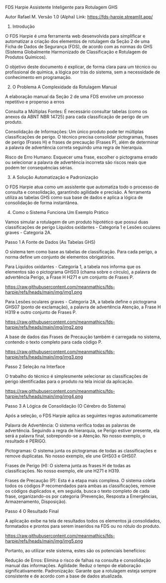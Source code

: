 FDS Harpie Assistente Inteligente para Rotulagem GHS

Autor Rafael M.
Versão 1.0 (Alpha)
Link: https://fds-harpie.streamlit.app/

1. Introdução

O FDS Harpie é uma ferramenta web desenvolvida para simplificar e automatizar a criação dos elementos de rotulagem da Seção 2 de uma Ficha de Dados de Segurança (FDS), de acordo com as normas do GHS (Sistema Globalmente Harmonizado de Classificação e Rotulagem de Produtos Químicos).

O objetivo deste documento é explicar, de forma clara para um técnico ou profissional de química, a lógica por trás do sistema, sem a necessidade de conhecimento em programação.

2. O Problema A Complexidade da Rotulagem Manual

A elaboração manual da Seção 2 de uma FDS envolve um processo repetitivo e propenso a erros

Consulta a Múltiplas Fontes: É necessário consultar tabelas (como os anexos da ABNT NBR 14725) para cada classificação de perigo de um produto.

Consolidação de Informações: Um único produto pode ter múltiplas classificações de perigo. O técnico precisa consolidar pictogramas, frases de perigo (Frases H) e frases de precaução (Frases P), além de determinar a palavra de advertência correta seguindo uma regra de hierarquia.

Risco de Erro Humano: Esquecer uma frase, escolher o pictograma errado ou selecionar a palavra de advertência incorreta são riscos reais que podem ter consequências sérias.

3. A Solução Automatização e Padronização

O FDS Harpie atua como um assistente que automatiza todo o processo de consulta e consolidação, garantindo agilidade e precisão. A ferramenta utiliza as tabelas GHS como sua base de dados e aplica a lógica de consolidação de forma instantânea.

4. Como o Sistema Funciona Um Exemplo Prático

Vamos simular a rotulagem de um produto hipotético que possui duas classificações de perigo Líquidos oxidantes - Categoria 1 e Lesões oculares graves - Categoria 2A.

Passo 1 A Fonte de Dados (As Tabelas GHS)

O sistema tem como base as tabelas de classificação. Para cada perigo, a norma define um conjunto de elementos obrigatórios.

Para Líquidos oxidantes - Categoria 1, a tabela nos informa que os elementos são o pictograma GHS03 (chama sobre o círculo), a palavra de advertência Perigo, a Frase H H271 e um conjunto de Frases P.

https://raw.githubusercontent.com/meanmathics/fds-harpie/refs/heads/main/img/img1.png

Para Lesões oculares graves - Categoria 2A, a tabela define o pictograma GHS07 (ponto de exclamação), a palavra de advertência Atenção, a Frase H H319 e outro conjunto de Frases P.

https://raw.githubusercontent.com/meanmathics/fds-harpie/refs/heads/main/img/img2.png

A base de dados das Frases de Precaução também é carregada no sistema, contendo o texto completo para cada código P.

https://raw.githubusercontent.com/meanmathics/fds-harpie/refs/heads/main/img/img3.png

Passo 2 Seleção na Interface

O trabalho do técnico é simplesmente selecionar as classificações de perigo identificadas para o produto na tela inicial da aplicação.

https://raw.githubusercontent.com/meanmathics/fds-harpie/refs/heads/main/img/img4.png

Passo 3 A Lógica de Consolidação (O Cérebro do Sistema)

Após a seleção, o FDS Harpie aplica as seguintes regras automaticamente

Palavra de Advertência: O sistema verifica todas as palavras de advertência. Seguindo a regra de hierarquia, se Perigo estiver presente, ela será a palavra final, sobrepondo-se a Atenção. No nosso exemplo, o resultado é PERIGO.

Pictogramas: O sistema junta os pictogramas de todas as classificações e remove duplicatas. No nosso exemplo, ele une GHS03 e GHS07.

Frases de Perigo (H): O sistema junta as frases H de todas as classificações. No nosso exemplo, ele une H271 e H319.

Frases de Precaução (P): Esta é a etapa mais complexa. O sistema coleta todos os códigos P recomendados para ambas as classificações, remove os códigos duplicados e, em seguida, busca o texto completo de cada frase, organizando-os por categoria (Prevenção, Resposta a Emergências, Armazenamento, Disposição).

Passo 4 O Resultado Final

A aplicação exibe na tela de resultados todos os elementos já consolidados, formatados e prontos para serem inseridos na FDS ou no rótulo do produto.

https://raw.githubusercontent.com/meanmathics/fds-harpie/refs/heads/main/img/img5.png


Portanto, ao utilizar este sistema, estes são os potenciais benefícios:

Redução de Erros: Elimina o risco de falhas na consulta e consolidação manual das informações.
Agilidade: Reduz o tempo de elaboração significativamente.
Padronização: Garante que a rotulagem esteja sempre consistente e de acordo com a base de dados atualizada.


